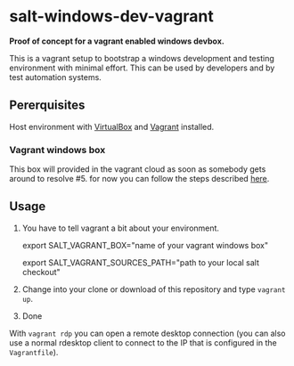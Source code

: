 # salt-windows-dev-vagrant

**Proof of concept for a vagrant enabled windows devbox.**

This is a vagrant setup to bootstrap a windows development and testing environment with minimal effort. This can be used by developers and by test automation systems.

## Pererquisites

Host environment with [VirtualBox](https://www.virtualbox.org/) and [Vagrant](https://docs.vagrantup.com) installed.

### Vagrant windows box

This box will provided in the vagrant cloud as soon as somebody gets around to resolve #5. for now you can follow the steps described [here](#5).

## Usage

1. You have to tell vagrant a bit about your environment.

    export SALT_VAGRANT_BOX="name of your vagrant windows box"
    
    export SALT_VAGRANT_SOURCES_PATH="path to your local salt checkout"
    
2. Change into your clone or download of this repository and type ``vagrant up``.

3. Done

With ``vagrant rdp`` you can open a remote desktop connection (you can also use a normal rdesktop client to connect to the IP that is configured in the ``Vagrantfile``).

